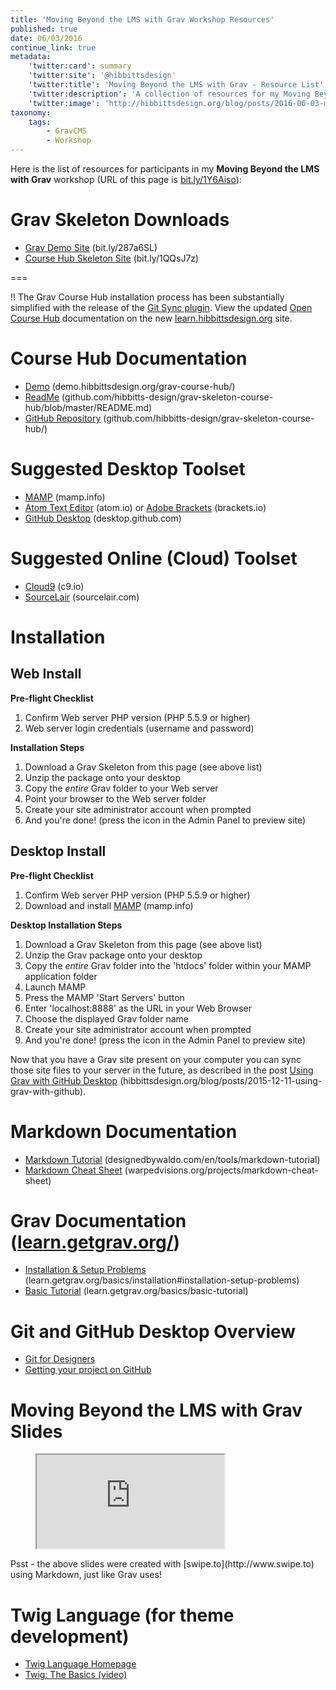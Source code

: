 ```yaml
---
title: 'Moving Beyond the LMS with Grav Workshop Resources'
published: true
date: 06/03/2016
continue_link: true
metadata:
    'twitter:card': summary
    'twitter:site': '@hibbittsdesign'
    'twitter:title': 'Moving Beyond the LMS with Grav - Resource List'
    'twitter:description': 'A collection of resources for my Moving Beyond the LMS with Grav workshop.'
    'twitter:image': 'http://hibbittsdesign.org/blog/posts/2016-06-03-moving-beyond-the-lms-with-grav-workshop-resources/screenshot.jpg'
taxonomy:
    tags:
        - GravCMS
        - Workshop
---
```


Here is the list of resources for participants in my **Moving Beyond the LMS with Grav** workshop (URL of this page is  [bit.ly/1Y6Aiso](http://bit.ly/1Y6Aiso)):

# Grav Skeleton Downloads
* [Grav Demo Site](../../downloads/grav-demo-site.zip) (bit.ly/287a6SL)
* [Course Hub Skeleton Site](../../downloads/grav-skeleton-course-hub-site.zip) (bit.ly/1QQsJ7z)

===

!! The Grav Course Hub installation process has been substantially simplified with the release of the [Git Sync plugin](../2016-12-22-touchdown-seamless-2-way-syncing-arrives-for-grav). View the updated [Open Course Hub](http://learn.hibbittsdesign.org/coursehub) documentation on the new  [learn.hibbittsdesign.org](http://learn.hibbittsdesign.org) site.

# Course Hub Documentation
* [Demo](http://demo.hibbittsdesign.org/grav-course-hub/) (demo.hibbittsdesign.org/grav-course-hub/)
* [ReadMe](https://github.com/hibbitts-design/grav-skeleton-course-hub/blob/master/README.md) (github.com/hibbitts-design/grav-skeleton-course-hub/blob/master/README.md)  
* [GitHub Repository](https://github.com/hibbitts-design/grav-skeleton-course-hub) (github.com/hibbitts-design/grav-skeleton-course-hub/)  

# Suggested Desktop Toolset
* [MAMP](https://mamp.info) (mamp.info)
* [Atom Text Editor](http://atom.io/) (atom.io) or [Adobe Brackets](http://brackets.io) (brackets.io)
* [GitHub Desktop](https://desktop.github.com) (desktop.github.com)  

# Suggested Online (Cloud) Toolset
* [Cloud9](https:c9.io) (c9.io)
* [SourceLair](http://sourcelair.com) (sourcelair.com)

# Installation
## Web Install
**Pre-flight Checklist**  
1. Confirm Web server PHP version (PHP 5.5.9 or higher)
1. Web server login credentials (username and password)

**Installation Steps**  
1. Download a Grav Skeleton from this page (see above list)
1. Unzip the package onto your desktop
1. Copy the _entire_ Grav folder to your Web server
1. Point your browser to the Web server folder
1. Create your site administrator account when prompted
1. And you're done! (press the <i class="fa fa-arrow-circle-right"></i> icon in the Admin Panel to preview site)

## Desktop Install
**Pre-flight Checklist**  
1. Confirm Web server PHP version (PHP 5.5.9 or higher)
1. Download and install [MAMP](https://www.mamp.info/) (mamp.info)

**Desktop Installation Steps**  
1. Download a Grav Skeleton from this page (see above list)
1. Unzip the Grav package onto your desktop
1. Copy the _entire_ Grav folder into the 'htdocs' folder within your MAMP application folder
1. Launch MAMP
1. Press the MAMP 'Start Servers' button
1. Enter 'localhost:8888' as the URL in your Web Browser
1. Choose the displayed Grav folder name
1. Create your site administrator account when prompted
1. And you're done! (press the <i class="fa fa-arrow-circle-right"></i> icon in the Admin Panel to preview site)

Now that you have a Grav site present on your computer you can sync those site files to your server in the future, as described in the post [Using Grav with GitHub Desktop](http://hibbittsdesign.org/blog/posts/2015-12-11-using-grav-with-github) (hibbittsdesign.org/blog/posts/2015-12-11-using-grav-with-github).

# Markdown Documentation
* [Markdown Tutorial](http://designedbywaldo.com/en/tools/markdown-tutorial) (designedbywaldo.com/en/tools/markdown-tutorial)  
* [Markdown Cheat Sheet](https://warpedvisions.org/projects/markdown-cheat-sheet/) (warpedvisions.org/projects/markdown-cheat-sheet)   

# Grav Documentation ([learn.getgrav.org/](http://learn.getgrav.org))
* [Installation & Setup Problems](http://learn.getgrav.org/basics/installation#installation-setup-problems) (learn.getgrav.org/basics/installation#installation-setup-problems)  
* [Basic Tutorial](http://learn.getgrav.org/basics/basic-tutorial) (learn.getgrav.org/basics/basic-tutorial)

# Git and GitHub Desktop Overview
* [Git for Designers](http://danielfos.co/notes/git-for-designers)  
* [Getting your project on GitHub](https://guides.github.com/introduction/getting-your-project-on-github/)

# Moving Beyond the LMS with Grav Slides
<figure class="swipe"><iframe src="https://www.swipe.to/embed/4340n" allowfullscreen></iframe></figure>
Psst - the above slides were created with [swipe.to](http://www.swipe.to) using Markdown, just like Grav uses!

# Twig Language (for theme development)
* [Twig Language Homepage](http://twig.sensiolabs.org/)  
* [Twig: The Basics (video)](https://knpuniversity.com/screencast/twig/basics)
